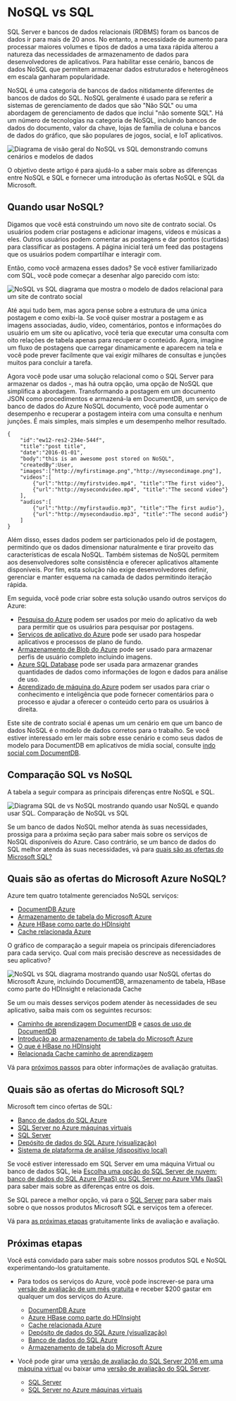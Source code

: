<properties
    pageTitle="Quando usar NoSQL vs SQL | Microsoft Azure"
    description="Compare os benefícios de usar NoSQL soluções não relacionais versus soluções SQL. Saber se um dos serviços do Microsoft Azure NoSQL ou SQL Server melhor se encaixa no seu cenário."
    keywords="NoSQL vs sql, quando usar NoSQL, sql vs nosql"
    services="documentdb"
    documentationCenter=""
    authors="mimig1"
    manager="jhubbard"
    editor=""/>

<tags
    ms.service="documentdb"
    ms.workload="data-services"
    ms.tgt_pltfrm="na"
    ms.devlang="dotnet"
    ms.topic="article" 
    ms.date="06/24/2016"
    ms.author="mimig"/>

# <a name="nosql-vs-sql"></a>NoSQL vs SQL

SQL Server e bancos de dados relacionais (RDBMS) foram os bancos de dados ir para mais de 20 anos. No entanto, a necessidade de aumento para processar maiores volumes e tipos de dados a uma taxa rápida alterou a natureza das necessidades de armazenamento de dados para desenvolvedores de aplicativos. Para habilitar esse cenário, bancos de dados NoSQL que permitem armazenar dados estruturados e heterogêneos em escala ganharam popularidade. 

NoSQL é uma categoria de bancos de dados nitidamente diferentes de bancos de dados do SQL. NoSQL geralmente é usado para se referir a sistemas de gerenciamento de dados que são "Não SQL" ou uma abordagem de gerenciamento de dados que inclui "não somente SQL". Há um número de tecnologias na categoria de NoSQL, incluindo bancos de dados do documento, valor da chave, lojas de família de coluna e bancos de dados do gráfico, que são populares de jogos, social, e IoT aplicativos.

![Diagrama de visão geral do NoSQL vs SQL demonstrando comuns cenários e modelos de dados](./media/documentdb-nosql-vs-sql/nosql-vs-sql-overview.png)

O objetivo deste artigo é para ajudá-lo a saber mais sobre as diferenças entre NoSQL e SQL e fornecer uma introdução às ofertas NoSQL e SQL da Microsoft.  

## <a name="when-to-use-nosql"></a>Quando usar NoSQL?

Digamos que você está construindo um novo site de contrato social. Os usuários podem criar postagens e adicionar imagens, vídeos e músicas a eles. Outros usuários podem comentar as postagens e dar pontos (curtidas) para classificar as postagens. A página inicial terá um feed das postagens que os usuários podem compartilhar e interagir com. 

Então, como você armazena esses dados? Se você estiver familiarizado com SQL, você pode começar a desenhar algo parecido com isto:

![NoSQL vs SQL diagrama que mostra o modelo de dados relacional para um site de contrato social](./media/documentdb-nosql-vs-sql/nosql-vs-sql-social.png)

Até aqui tudo bem, mas agora pense sobre a estrutura de uma única postagem e como exibi-la. Se você quiser mostrar a postagem e as imagens associadas, áudio, vídeo, comentários, pontos e informações do usuário em um site ou aplicativo, você teria que executar uma consulta com oito relações de tabela apenas para recuperar o conteúdo. Agora, imagine um fluxo de postagens que carregar dinamicamente e aparecem na tela e você pode prever facilmente que vai exigir milhares de consultas e junções muitos para concluir a tarefa.

Agora você pode usar uma solução relacional como o SQL Server para armazenar os dados -, mas há outra opção, uma opção de NoSQL que simplifica a abordagem. Transformando a postagem em um documento JSON como procedimentos e armazená-la em DocumentDB, um serviço de banco de dados do Azure NoSQL documento, você pode aumentar o desempenho e recuperar a postagem inteira com uma consulta e nenhum junções. É mais simples, mais simples e um desempenho melhor resultado.

    {
        "id":"ew12-res2-234e-544f",
        "title":"post title",
        "date":"2016-01-01",
        "body":"this is an awesome post stored on NoSQL",
        "createdBy":User,
        "images":["http://myfirstimage.png","http://mysecondimage.png"],
        "videos":[
            {"url":"http://myfirstvideo.mp4", "title":"The first video"},
            {"url":"http://mysecondvideo.mp4", "title":"The second video"}
        ],
        "audios":[
            {"url":"http://myfirstaudio.mp3", "title":"The first audio"},
            {"url":"http://mysecondaudio.mp3", "title":"The second audio"}
        ]
    }

Além disso, esses dados podem ser particionados pelo id de postagem, permitindo que os dados dimensionar naturalmente e tirar proveito das características de escala NoSQL. Também sistemas de NoSQL permitem aos desenvolvedores solte consistência e oferecer aplicativos altamente disponíveis.  Por fim, esta solução não exige desenvolvedores definir, gerenciar e manter esquema na camada de dados permitindo iteração rápida.

Em seguida, você pode criar sobre esta solução usando outros serviços do Azure:

- [Pesquisa do Azure](https://azure.microsoft.com/services/search/) podem ser usados por meio do aplicativo da web para permitir que os usuários para pesquisar por postagens.
- [Serviços de aplicativo do Azure](https://azure.microsoft.com/services/app-service/) pode ser usado para hospedar aplicativos e processos de plano de fundo.
- [Armazenamento de Blob do Azure](https://azure.microsoft.com/services/storage/) pode ser usado para armazenar perfis de usuário completo incluindo imagens.
- [Azure SQL Database](https://azure.microsoft.com/services/sql-database/) pode ser usada para armazenar grandes quantidades de dados como informações de logon e dados para análise de uso.
- [Aprendizado de máquina do Azure](https://azure.microsoft.com/services/machine-learning/) podem ser usados para criar o conhecimento e inteligência que pode fornecer comentários para o processo e ajudar a oferecer o conteúdo certo para os usuários à direita.

Este site de contrato social é apenas um um cenário em que um banco de dados NoSQL é o modelo de dados corretos para o trabalho. Se você estiver interessado em ler mais sobre esse cenário e como seus dados de modelo para DocumentDB em aplicativos de mídia social, consulte [indo social com DocumentDB](documentdb-social-media-apps.md). 

## <a name="nosql-vs-sql-comparison"></a>Comparação SQL vs NoSQL

A tabela a seguir compara as principais diferenças entre NoSQL e SQL. 

![Diagrama SQL de vs NoSQL mostrando quando usar NoSQL e quando usar SQL. Comparação de NoSQL vs SQL](./media/documentdb-nosql-vs-sql/nosql-vs-sql-comparison.png)

Se um banco de dados NoSQL melhor atenda às suas necessidades, prossiga para a próxima seção para saber mais sobre os serviços de NoSQL disponíveis do Azure. Caso contrário, se um banco de dados do SQL melhor atenda às suas necessidades, vá para [quais são as ofertas do Microsoft SQL?](#what-are-the-microsoft-sql-offerings)

## <a name="what-are-the-microsoft-azure-nosql-offerings"></a>Quais são as ofertas do Microsoft Azure NoSQL?

Azure tem quatro totalmente gerenciados NoSQL serviços: 

- [DocumentDB Azure](https://azure.microsoft.com/services/documentdb/)
- [Armazenamento de tabela do Microsoft Azure](https://azure.microsoft.com/services/storage/)
- [Azure HBase como parte do HDInsight](https://azure.microsoft.com/services/hdinsight/)
- [Cache relacionada Azure](https://azure.microsoft.com/services/cache/)

O gráfico de comparação a seguir mapeia os principais diferenciadores para cada serviço. Qual com mais precisão descreve as necessidades de seu aplicativo? 

![NoSQL vs SQL diagrama mostrando quando usar NoSQL ofertas do Microsoft Azure, incluindo DocumentDB, armazenamento de tabela, HBase como parte do HDInsight e relacionada Cache](./media/documentdb-nosql-vs-sql/nosql-vs-sql-documentdb-storage-hbase-hdinsight-redis-cache.png)

Se um ou mais desses serviços podem atender às necessidades de seu aplicativo, saiba mais com os seguintes recursos: 

- [Caminho de aprendizagem DocumentDB](https://azure.microsoft.com/documentation/learning-paths/documentdb/) e [casos de uso de DocumentDB](documentdb-use-cases.md)
- [Introdução ao armazenamento de tabela do Microsoft Azure](../storage/storage-dotnet-how-to-use-tables.md)
- [O que é HBase no HDInsight](../hdinsight/hdinsight-hbase-overview.md)
- [Relacionada Cache caminho de aprendizagem](https://azure.microsoft.com/documentation/learning-paths/redis-cache/)

Vá para [próximos passos](#next-steps) para obter informações de avaliação gratuitas.

## <a name="what-are-the-microsoft-sql-offerings"></a>Quais são as ofertas do Microsoft SQL?

Microsoft tem cinco ofertas de SQL: 

- [Banco de dados do SQL Azure](https://azure.microsoft.com/services/sql-database/)
- [SQL Server no Azure máquinas virtuais](https://azure.microsoft.com/services/virtual-machines/sql-server/)
- [SQL Server](https://www.microsoft.com/server-cloud/products/sql-server-2016/)
- [Depósito de dados do SQL Azure (visualização)](https://azure.microsoft.com/services/sql-data-warehouse/)
- [Sistema de plataforma de análise (dispositivo local)](https://www.microsoft.com/en-us/server-cloud/products/analytics-platform-system/)

Se você estiver interessado em SQL Server em uma máquina Virtual ou banco de dados SQL, leia [Escolha uma opção do SQL Server de nuvem: banco de dados do SQL Azure (PaaS) ou SQL Server no Azure VMs (IaaS)](../sql-database/sql-database-paas-vs-sql-server-iaas.md) para saber mais sobre as diferenças entre os dois.

Se SQL parece a melhor opção, vá para o [SQL Server](https://www.microsoft.com/server-cloud/products/) para saber mais sobre o que nossos produtos Microsoft SQL e serviços tem a oferecer.

Vá para [as próximas etapas](#next-steps) gratuitamente links de avaliação e avaliação.

## <a name="next-steps"></a>Próximas etapas

Você está convidado para saber mais sobre nossos produtos SQL e NoSQL experimentando-los gratuitamente. 

- Para todos os serviços do Azure, você pode inscrever-se para uma [versão de avaliação de um mês gratuita](https://azure.microsoft.com/pricing/free-trial/) e receber $200 gastar em qualquer um dos serviços do Azure.
    - [DocumentDB Azure](https://azure.microsoft.com/services/documentdb/)
    - [Azure HBase como parte do HDInsight](https://azure.microsoft.com/services/hdinsight/)
    - [Cache relacionada Azure](https://azure.microsoft.com/services/cache/)
    - [Depósito de dados do SQL Azure (visualização)](https://azure.microsoft.com/services/sql-data-warehouse/)
    - [Banco de dados do SQL Azure](https://azure.microsoft.com/services/sql-database/)
    - [Armazenamento de tabela do Microsoft Azure](https://azure.microsoft.com/services/storage/)

- Você pode girar uma [versão de avaliação do SQL Server 2016 em uma máquina virtual](https://azure.microsoft.com/marketplace/partners/microsoft/sqlserver2016ctp33evaluationwindowsserver2012r2/) ou baixar uma [versão de avaliação do SQL Server](https://www.microsoft.com/en-us/evalcenter/evaluate-sql-server-2016).
    - [SQL Server](https://www.microsoft.com/server-cloud/products/sql-server-2016/)
    - [SQL Server no Azure máquinas virtuais](https://azure.microsoft.com/services/virtual-machines/sql-server/)

